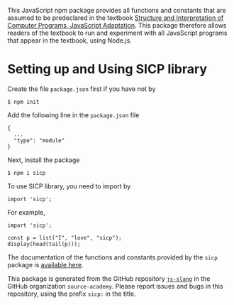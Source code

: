 This JavaScript npm package provides all functions and constants that are assumed to be predeclared in the textbook [Structure and Interpretation of Computer Programs, JavaScript Adaptation](https://sourceacademy.org/interactive-sicp). This package therefore allows readers of the textbook to run and experiment with all JavaScript programs that appear in the textbook, using Node.js.

Setting up and Using SICP library
=================================

Create the file `package.json` first if you have not by
``` {.}
$ npm init
```
Add the following line in the `package.json` file
``` {.}
{
  ...
  "type": "module"
}  
```
Next, install the package
``` {.}
$ npm i sicp
```
To use SICP library, you need to import by 
``` {.}
import 'sicp';
```
For example,
``` {.}
import 'sicp';

const p = list("I", "love", "sicp");
display(head(tail(p)));
```
The documentation of the functions and constants provided by the `sicp` package is
[available here](https://docs.sourceacademy.org/source_4/global.html).

This package is generated from the GitHub repository [`js-slang`](https://github.com/source-academy/js-slang) in the GitHub organization `source-academy`. Please report issues and bugs in this repository, using the prefix `sicp:` in the title.